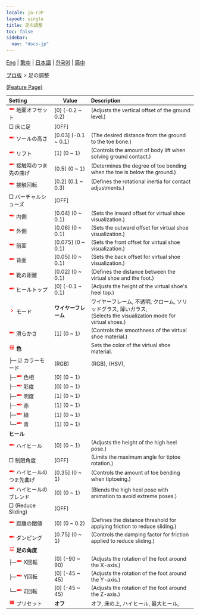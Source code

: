 ```yaml
---
locale: ja-rJP
layout: single
title: 足の調整
toc: false
sidebar:
  nav: "docs-jp"
---
```

[Eng](/dancexr/menu/2025.4/actor/feet_adjustment) | [繁中](/tw/dancexr/menu/2025.4/actor/feet_adjustment) | [日本語](/jp/dancexr/menu/2025.4/actor/feet_adjustment) | [한국어](/kr/dancexr/menu/2025.4/actor/feet_adjustment) | [简中](/zh/dancexr/menu/2025.4/actor/feet_adjustment)

[プロ版](../menu#プロ版) > 足の調整



[(Feature Page)](/jp/dancexr/features/feet_adjustment)

| Setting | Value | Description |
| :--- | --- | :--- |
| <img src="/images/icon/ic_slider.png" alt="slider icon"/> 地面オフセット| [0] (-0.2 ~ 0.2) | (Adjusts the vertical offset of the ground level.)
|  □ 床に足| [OFF] | 
| <img src="/images/icon/ic_slider.png" alt="slider icon"/> ソールの高さ| [0.03] (-0.1 ~ 0.1) | (The desired distance from the ground to the toe bone.)
| <img src="/images/icon/ic_slider.png" alt="slider icon"/> リフト| [1] (0 ~ 1) | (Controls the amount of body lift when solving ground contact.)
| <img src="/images/icon/ic_slider.png" alt="slider icon"/> 接触時のつま先の曲げ| [0.5] (0 ~ 1) | (Determines the degree of toe bending when the toe is below the ground.)
| <img src="/images/icon/ic_slider.png" alt="slider icon"/> 接触回転| [0.2] (0.1 ~ 0.3) | (Defines the rotational inertia for contact adjustments.)
|  □ バーチャルシューズ| [OFF] | 
| <img src="/images/icon/ic_slider.png" alt="slider icon"/> 内側| [0.04] (0 ~ 0.1) | (Sets the inward offset for virtual shoe visualization.)
| <img src="/images/icon/ic_slider.png" alt="slider icon"/> 外側| [0.06] (0 ~ 0.1) | (Sets the outward offset for virtual shoe visualization.)
| <img src="/images/icon/ic_slider.png" alt="slider icon"/> 前面| [0.075] (0 ~ 0.1) | (Sets the front offset for virtual shoe visualization.)
| <img src="/images/icon/ic_slider.png" alt="slider icon"/> 背面| [0.05] (0 ~ 0.1) | (Sets the back offset for virtual shoe visualization.)
| <img src="/images/icon/ic_slider.png" alt="slider icon"/> 靴の距離| [0.02] (0 ~ 0.1) | (Defines the distance between the virtual shoe and the foot.)
| <img src="/images/icon/ic_slider.png" alt="slider icon"/> ヒールトップ| [0] (-0.1 ~ 0.1) | (Adjusts the height of the virtual shoe's heel top.)
| <img src="/images/icon/ic_chevron.png" alt="chevron icon"/> モード| **ワイヤーフレーム** | ワイヤーフレーム, 不透明, クローム, ソリッドグラス, 薄いガラス, <br/>(Selects the visualization mode for virtual shoes.) |
| <img src="/images/icon/ic_slider.png" alt="slider icon"/> 滑らかさ| [1] (0 ~ 1) | (Controls the smoothness of the virtual shoe material.)
| <img src="/images/icon/ic_tune.png" alt="tune icon"/> <b>色</b>| | Sets the color of the virtual shoe material.
| ├─ ☑ カラーモード| (RGB) | (RGB), (HSV), 
| ├─<img src="/images/icon/ic_slider.png" alt="slider icon"/> 色相| [0] (0 ~ 1) | 
| ├─<img src="/images/icon/ic_slider.png" alt="slider icon"/> 彩度| [0] (0 ~ 1) | 
| ├─<img src="/images/icon/ic_slider.png" alt="slider icon"/> 明度| [1] (0 ~ 1) | 
| ├─<img src="/images/icon/ic_slider.png" alt="slider icon"/> 赤| [1] (0 ~ 1) | 
| ├─<img src="/images/icon/ic_slider.png" alt="slider icon"/> 緑| [1] (0 ~ 1) | 
| └─<img src="/images/icon/ic_slider.png" alt="slider icon"/> 青| [1] (0 ~ 1) | 
|  <b>ヒール</b>|| 
| <img src="/images/icon/ic_slider.png" alt="slider icon"/> ハイヒール| [0] (0 ~ 1) | (Adjusts the height of the high heel pose.)
|  □ 制限角度| [OFF] | (Limits the maximum angle for tiptoe rotation.)
| <img src="/images/icon/ic_slider.png" alt="slider icon"/> ハイヒールのつま先曲げ| [0.35] (0 ~ 1) | (Controls the amount of toe bending when tiptoeing.)
| <img src="/images/icon/ic_slider.png" alt="slider icon"/> ハイヒールのブレンド| [0] (0 ~ 1) | (Blends the high heel pose with animation to avoid extreme poses.)
|  □ (Reduce Sliding)| [OFF] | 
| <img src="/images/icon/ic_slider.png" alt="slider icon"/> 距離の閾値| [0] (0 ~ 0.2) | (Defines the distance threshold for applying friction to reduce sliding.)
| <img src="/images/icon/ic_slider.png" alt="slider icon"/> ダンピング| [0.75] (0 ~ 1) | (Controls the damping factor for friction applied to reduce sliding.)
| <img src="/images/icon/ic_tune.png" alt="tune icon"/> <b>足の角度</b>| | 
| ├─<img src="/images/icon/ic_slider.png" alt="slider icon"/> X回転| [0] (-90 ~ 90) | (Adjusts the rotation of the foot around the X-axis.)
| ├─<img src="/images/icon/ic_slider.png" alt="slider icon"/> Y回転| [0] (-45 ~ 45) | (Adjusts the rotation of the foot around the Y-axis.)
| └─<img src="/images/icon/ic_slider.png" alt="slider icon"/> Z回転| [0] (-45 ~ 45) | (Adjusts the rotation of the foot around the Z-axis.)
| <img src="/images/icon/ic_list.png" alt="list icon"/> プリセット| **オフ** | オフ, 床の上, ハイヒール, 最大ヒール,  |
